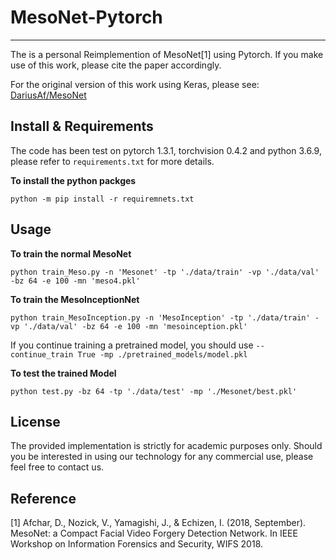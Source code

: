 # MesoNet-Pytorch
-------------------------------------------
The is a personal Reimplemention of MesoNet[1] using Pytorch. If you make use of this work, please cite the paper accordingly. 

For the original version of this work using Keras, please see: [DariusAf/MesoNet](https://github.com/DariusAf/MesoNet)

## Install & Requirements
The code has been test on pytorch 1.3.1, torchvision 0.4.2 and python 3.6.9, please refer to `requirements.txt` for more details.

**To install the python packges**

`python -m pip install -r requiremnets.txt`

## Usage
**To train the normal MesoNet**

`python train_Meso.py -n 'Mesonet' -tp './data/train' -vp './data/val' -bz 64 -e 100 -mn 'meso4.pkl'`

**To train the MesoInceptionNet**

`python train_MesoInception.py -n 'MesoInception' -tp './data/train' -vp './data/val' -bz 64 -e 100 -mn 'mesoinception.pkl'`


If you continue training a pretrained model, you should use `--continue_train True -mp ./pretrained_models/model.pkl`

**To test the trained Model**

`python test.py -bz 64 -tp './data/test' -mp './Mesonet/best.pkl'`

## License
The provided implementation is strictly for academic purposes only. Should you be interested in using our technology for any commercial use, please feel free to contact us.

## Reference
[1] Afchar, D., Nozick, V., Yamagishi, J., & Echizen, I. (2018, September). MesoNet: a Compact Facial Video Forgery Detection Network. In IEEE Workshop on Information Forensics and Security, WIFS 2018.

